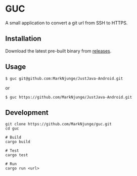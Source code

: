 # GUC

A small application to convert a git url from SSH to HTTPS.

## Installation

Download the latest pre-built binary from [releases](https://github.com/MarkNjunge/guc/releases).

## Usage

`$ guc git@github.com:MarkNjunge/JustJava-Android.git`

or

`$ guc https://github.com/MarkNjunge/JustJava-Android.git`

## Development

```
git clone https://github.com/MarkNjunge/guc.git
cd guc

# Build
cargo build

# Test
cargo test

# Run
cargo run <url>
```
